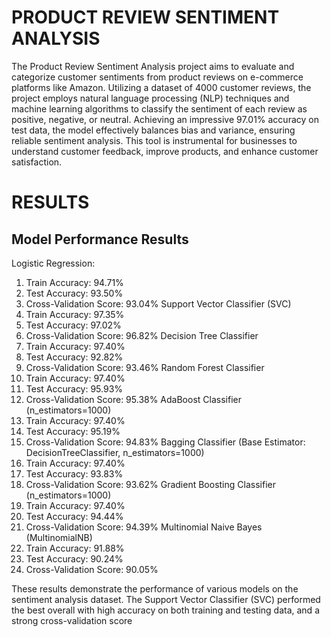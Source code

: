 # PRODUCT REVIEW SENTIMENT ANALYSIS
The Product Review Sentiment Analysis project aims to evaluate and categorize customer sentiments from product reviews on e-commerce platforms like Amazon. Utilizing a dataset of 4000 customer reviews, the project employs natural language processing (NLP) techniques and machine learning algorithms to classify the sentiment of each review as positive, negative, or neutral. Achieving an impressive 97.01% accuracy on test data, the model effectively balances bias and variance, ensuring reliable sentiment analysis. This tool is instrumental for businesses to understand customer feedback, improve products, and enhance customer satisfaction.

# RESULTS 
## Model Performance Results
Logistic Regression:
   1. Train Accuracy: 94.71%
   2. Test Accuracy: 93.50%
   3. Cross-Validation Score: 93.04%
Support Vector Classifier (SVC)
   1. Train Accuracy: 97.35%
   2. Test Accuracy: 97.02%
   3. Cross-Validation Score: 96.82%
Decision Tree Classifier
  1. Train Accuracy: 97.40%
  2. Test Accuracy: 92.82%
  3. Cross-Validation Score: 93.46%
Random Forest Classifier
  1. Train Accuracy: 97.40%
  2. Test Accuracy: 95.93%
  3. Cross-Validation Score: 95.38%
AdaBoost Classifier (n_estimators=1000)
  1. Train Accuracy: 97.40%
  2. Test Accuracy: 95.19%
  3. Cross-Validation Score: 94.83%
Bagging Classifier (Base Estimator: DecisionTreeClassifier, n_estimators=1000)
  1. Train Accuracy: 97.40%
  2. Test Accuracy: 93.83%
  3. Cross-Validation Score: 93.62%
Gradient Boosting Classifier (n_estimators=1000)
  1. Train Accuracy: 97.40%
  2. Test Accuracy: 94.44%
  3. Cross-Validation Score: 94.39%
Multinomial Naive Bayes (MultinomialNB)
  1. Train Accuracy: 91.88%
  2. Test Accuracy: 90.24%
  3. Cross-Validation Score: 90.05%

These results demonstrate the performance of various models on the sentiment analysis dataset. The Support Vector Classifier (SVC) performed the best overall with high accuracy on both training and testing data, and a strong cross-validation score
